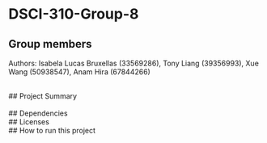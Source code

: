 # DSCI-310-Group-8
## Group members

Authors: 
Isabela Lucas Bruxellas (33569286),
Tony Liang (39356993),
Xue Wang (50938547),
Anam Hira (67844266)<br/>

<br/>
## Project Summary <br/>

<br/>
## Dependencies

<br/>
## Licenses

<br/>
## How to run this project


